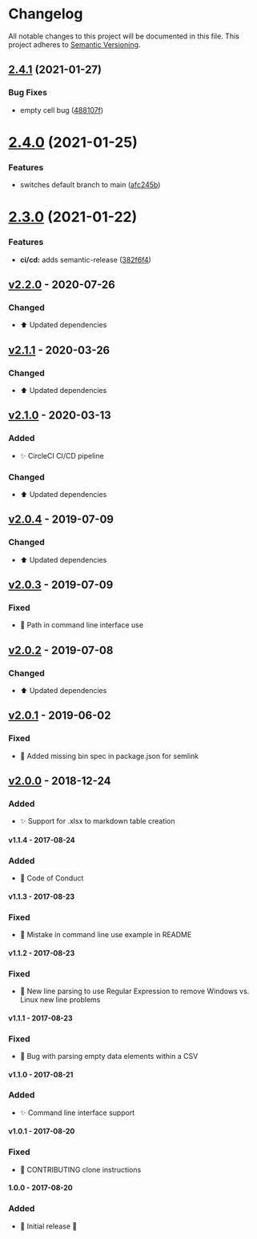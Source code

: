 # Changelog
All notable changes to this project will be documented in this file.
This project adheres to [Semantic Versioning](https://semver.org/spec/v2.0.0.html).

## [2.4.1](https://github.com/cujarrett/markdown-tables/compare/v2.4.0...v2.4.1) (2021-01-27)


### Bug Fixes

* empty cell bug ([488107f](https://github.com/cujarrett/markdown-tables/commit/488107ff8d6c9fc012158fd02b4e37d1314841cd))

# [2.4.0](https://github.com/cujarrett/markdown-tables/compare/v2.3.0...v2.4.0) (2021-01-25)


### Features

* switches default branch to main ([afc245b](https://github.com/cujarrett/markdown-tables/commit/afc245bf5d1947e73faae761747d711e5170d333))

# [2.3.0](https://github.com/cujarrett/markdown-tables/compare/v2.2.0...v2.3.0) (2021-01-22)


### Features

* **ci/cd:** adds semantic-release ([382f6f4](https://github.com/cujarrett/markdown-tables/commit/382f6f4304adca62d17e4ef63969a066ee569cd8))

## [v2.2.0] - 2020-07-26
### Changed
- :arrow_up: Updated dependencies

## [v2.1.1] - 2020-03-26
### Changed
- :arrow_up: Updated dependencies

## [v2.1.0] - 2020-03-13
### Added
- :sparkles: CircleCI CI/CD pipeline

### Changed
- :arrow_up: Updated dependencies

## [v2.0.4] - 2019-07-09
### Changed
- :arrow_up: Updated dependencies

## [v2.0.3] - 2019-07-09
### Fixed
- :bug: Path in command line interface use

## [v2.0.2] - 2019-07-08
### Changed
- :arrow_up: Updated dependencies

## [v2.0.1] - 2019-06-02
### Fixed
- :bug: Added missing bin spec in package.json for semlink

## [v2.0.0] - 2018-12-24
### Added
- :sparkles: Support for .xlsx to markdown table creation

#### v1.1.4 - 2017-08-24
### Added
- :pencil: Code of Conduct

#### v1.1.3 - 2017-08-23
### Fixed
- :bug: Mistake in command line use example in README

#### v1.1.2 - 2017-08-23
### Fixed
- :bug: New line parsing to use Regular Expression to remove Windows vs. Linux new line problems

#### v1.1.1 - 2017-08-23
### Fixed
- :bug: Bug with parsing empty data elements within a CSV

#### v1.1.0 - 2017-08-21
### Added
- :sparkles: Command line interface support

#### v1.0.1 - 2017-08-20
### Fixed
- :pencil: CONTRIBUTING clone instructions

#### 1.0.0 - 2017-08-20
### Added
- :tada: Initial release :tada:

[v2.2.0]: https://github.com/cujarrett/markdown-tables/compare/v2.1.1...v2.2.0
[v2.1.1]: https://github.com/cujarrett/markdown-tables/compare/v2.1.0...v2.1.1
[v2.1.0]: https://github.com/cujarrett/markdown-tables/compare/v2.0.4...v2.1.0
[v2.0.4]: https://github.com/cujarrett/markdown-tables/compare/v2.0.3...v2.0.4
[v2.0.3]: https://github.com/cujarrett/markdown-tables/compare/v2.0.2...v2.0.3
[v2.0.2]: https://github.com/cujarrett/markdown-tables/compare/v2.0.1...v2.0.2
[v2.0.1]: https://github.com/cujarrett/markdown-tables/compare/v2.0.0...v2.0.1
[v2.0.0]: https://github.com/cujarrett/markdown-tables/releases/tag/v2.0.0
